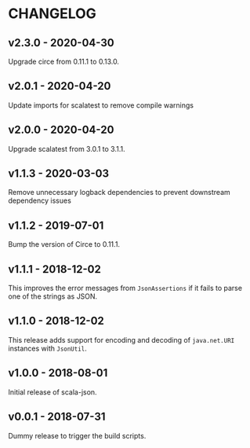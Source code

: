 # CHANGELOG

## v2.3.0 - 2020-04-30

Upgrade circe from 0.11.1 to 0.13.0.

## v2.0.1 - 2020-04-20

Update imports for scalatest to remove compile warnings

## v2.0.0 - 2020-04-20

Upgrade scalatest from 3.0.1 to 3.1.1.

## v1.1.3 - 2020-03-03

Remove unnecessary logback dependencies to prevent downstream dependency issues

## v1.1.2 - 2019-07-01

Bump the version of Circe to 0.11.1.

## v1.1.1 - 2018-12-02

This improves the error messages from `JsonAssertions` if it fails to parse one
of the strings as JSON.

## v1.1.0 - 2018-12-02

This release adds support for encoding and decoding of `java.net.URI` instances
with `JsonUtil`.

## v1.0.0 - 2018-08-01

Initial release of scala-json.

## v0.0.1 - 2018-07-31

Dummy release to trigger the build scripts.
